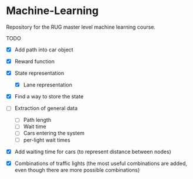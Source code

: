 # Machine-Learning
Repository for the RUG master level machine learning course.

TODO
 - [x] Add path into car object
 - [x] Reward function
 - [x] State representation
   - [x] Lane representation
 - [x] Find a way to store the state
 - [ ] Extraction of general data
   - [ ] Path length
   - [ ] Wait time
   - [ ] Cars entering the system
   - [ ] per-light wait times
 - [x] Add waiting time for cars (to represent distance between nodes)
 - [x] Combinations of traffic lights (the most useful combinations are added, even though there are more possible combinations)

